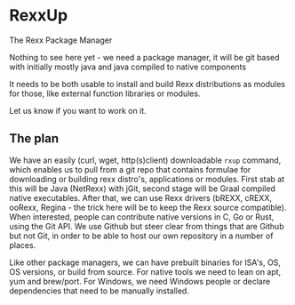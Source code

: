 # RexxUp
The Rexx Package Manager

Nothing to see here yet - we need a package manager, it will be git based with initially mostly java and java compiled to native components

It needs to be both usable to install and build Rexx distributions as modules for those, like external function libraries or modules.

Let us know if you want to work on it.

## The plan
We have an easily (curl, wget, http(s)client) downloadable `rxup` command, which enables us to pull from a git repo that contains formulae for downloading or building rexx distro's, applications or modules. First stab at this will be Java (NetRexx) with jGit, second stage will be Graal compiled native executables. After that, we can use Rexx drivers (bREXX, cREXX, ooRexx, Regina - the trick here will be to keep the Rexx source compatible). When interested, people can contribute native versions in C, Go or Rust, using the Git API. We use Github but steer clear from things that are Github but not Git, in order to be able to host our own repository in a number of places.

Like other package managers, we can have prebuilt binaries for ISA's, OS, OS versions, or build from source. For native tools we need to lean on apt, yum and brew/port. For Windows, we need Windows people or declare dependencies that need to be manually installed.

